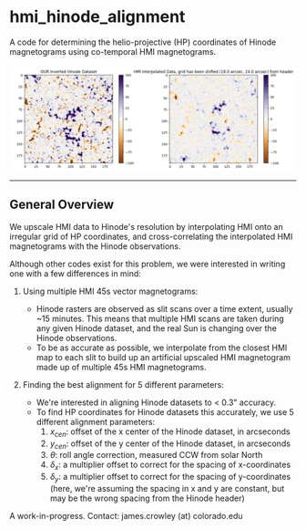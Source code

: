 # hmi_hinode_alignment
A code for determining the helio-projective (HP) coordinates of Hinode magnetograms using co-temporal HMI magnetograms.

![Alt text](example_alignment.png)


---
## General Overview
We upscale HMI data to Hinode's resolution by interpolating HMI onto an irregular grid of HP coordinates, and cross-correlating the interpolated HMI magnetograms with the Hinode observations. 

Although other codes exist for this problem, we were interested in writing one with a few differences in mind:

1. Using multiple HMI 45s vector magnetograms:
   - Hinode rasters are observed as slit scans over a time extent, usually ~15 minutes. This means that multiple HMI scans are taken during any given Hinode dataset, and the real Sun is changing over the Hinode observations.
   - To be as accurate as possible, we interpolate from the closest HMI map to each slit to build up an artificial upscaled HMI magnetogram made up of multiple 45s HMI magnetograms.

2. Finding the best alignment for 5 different parameters:
   - We're interested in aligning Hinode datasets to < 0.3" accuracy.
   - To find HP coordinates for Hinode datasets this accurately, we use 5 different alignment parameters:
     1. $x_{cen}$: offset of the x center of the Hinode dataset, in arcseconds
     2. $y_{cen}$: offset of the y center of the Hinode dataset, in arcseconds
     3. $\theta$: roll angle correction, measured CCW from solar North 
     4. $\delta_x$: a multiplier offset to correct for the spacing of x-coordinates   
     5. $\delta_y$: a multiplier offset to correct for the spacing of y-coordinates (here, we're assuming the spacing in x and y are constant, but may be the wrong spacing from the Hinode header)

A work-in-progress. Contact: james.crowley (at) colorado.edu